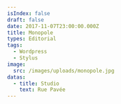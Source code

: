 ```yaml
---
isIndex: false
draft: false
date: 2017-11-07T23:00:00.000Z
title: Monopole
types: Editorial
tags:
  - Wordpress
  - Stylus
image:
  src: /images/uploads/monopole.jpg
datas:
  - title: Studio
    text: Rue Pavée
---
```

